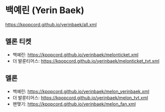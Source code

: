 # 백예린 (Yerin Baek)
https://kpopcord.github.io/yerinbaek/all.xml

## 멜론 티켓
- 백예린: https://kpopcord.github.io/yerinbaek/melonticket.xml
- 더 발룬티어스: https://kpopcord.github.io/yerinbaek/melonticket_tvt.xml

## 멜론
- 백예린: https://kpopcord.github.io/yerinbaek/melon_yerinbaek.xml
- 더 발룬티어스: https://kpopcord.github.io/yerinbaek/melon_tvt.xml
- 팬맺기: https://kpopcord.github.io/yerinbaek/melon_fan.xml
